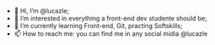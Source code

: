 - 👋 Hi, I’m @lucazle;
- 👀 I’m interested in everything a front-end dev studente should be;
- 🌱 I’m currently learning Front-end, Git, practing Softskills;
- 📫 How to reach me: you can find me in any social midia @lucazle

<!---
lucazle/lucazle is a ✨ special ✨ repository because its `README.md` (this file) appears on your GitHub profile.
You can click the Preview link to take a look at your changes.
--->
